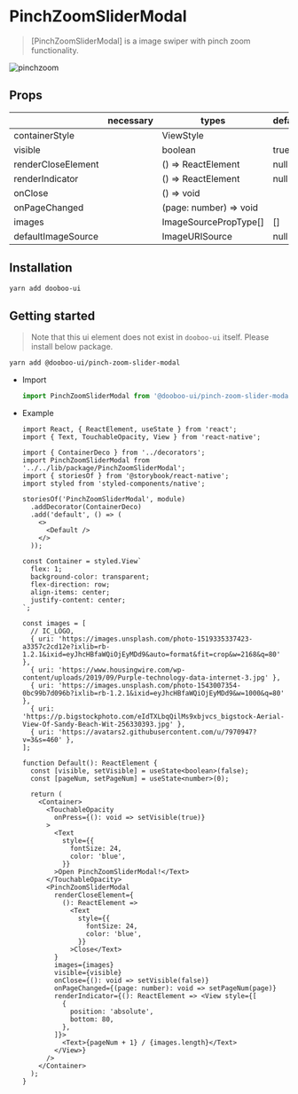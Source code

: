 # PinchZoomSliderModal

> [PinchZoomSliderModal] is a image swiper with pinch zoom functionality.

![pinchzoom](https://user-images.githubusercontent.com/27461460/73713538-22345700-4751-11ea-9a8c-aaca24d0b360.gif)


## Props

|                | necessary | types                | default |
| -------------- | --------- | -------------------- | ------- |
| containerStyle |           | ViewStyle            |         |
| visible        |           | boolean              | true    |
| renderCloseElement      |  | () => ReactElement   | null    |
| renderIndicator|           | () => ReactElement   | null    |
| onClose        |           | () => void           |         |
| onPageChanged  |           | (page: number) => void  |      |
| images         |           | ImageSourcePropType[]| []      |
| defaultImageSource |       | ImageURISource       | null    |

## Installation

```sh
yarn add dooboo-ui
```

## Getting started
> Note that this ui element does not exist in `dooboo-ui` itself. Please install below package.

  ```sh
  yarn add @dooboo-ui/pinch-zoom-slider-modal
  ```

- Import
  ```ts
  import PinchZoomSliderModal from '@dooboo-ui/pinch-zoom-slider-modal';
  ```

- Example

  ```tsx
  import React, { ReactElement, useState } from 'react';
  import { Text, TouchableOpacity, View } from 'react-native';

  import { ContainerDeco } from '../decorators';
  import PinchZoomSliderModal from '../../lib/package/PinchZoomSliderModal';
  import { storiesOf } from '@storybook/react-native';
  import styled from 'styled-components/native';

  storiesOf('PinchZoomSliderModal', module)
    .addDecorator(ContainerDeco)
    .add('default', () => (
      <>
        <Default />
      </>
    ));

  const Container = styled.View`
    flex: 1;
    background-color: transparent;
    flex-direction: row;
    align-items: center;
    justify-content: center;
  `;

  const images = [
    // IC_LOGO,
    { uri: 'https://images.unsplash.com/photo-1519335337423-a3357c2cd12e?ixlib=rb-1.2.1&ixid=eyJhcHBfaWQiOjEyMDd9&auto=format&fit=crop&w=2168&q=80' },
    { uri: 'https://www.housingwire.com/wp-content/uploads/2019/09/Purple-technology-data-internet-3.jpg' },
    { uri: 'https://images.unsplash.com/photo-1543007354-0bc99b7d096b?ixlib=rb-1.2.1&ixid=eyJhcHBfaWQiOjEyMDd9&w=1000&q=80' },
    { uri: 'https://p.bigstockphoto.com/eIdTXLbqQilMs9xbjvcs_bigstock-Aerial-View-Of-Sandy-Beach-Wit-256330393.jpg' },
    { uri: 'https://avatars2.githubusercontent.com/u/7970947?v=3&s=460' },
  ];

  function Default(): ReactElement {
    const [visible, setVisible] = useState<boolean>(false);
    const [pageNum, setPageNum] = useState<number>(0);

    return (
      <Container>
        <TouchableOpacity
          onPress={(): void => setVisible(true)}
        >
          <Text
            style={{
              fontSize: 24,
              color: 'blue',
            }}
          >Open PinchZoomSliderModal!</Text>
        </TouchableOpacity>
        <PinchZoomSliderModal
          renderCloseElement={
            (): ReactElement =>
              <Text
                style={{
                  fontSize: 24,
                  color: 'blue',
                }}
              >Close</Text>
          }
          images={images}
          visible={visible}
          onClose={(): void => setVisible(false)}
          onPageChanged={(page: number): void => setPageNum(page)}
          renderIndicator={(): ReactElement => <View style={[
            {
              position: 'absolute',
              bottom: 80,
            },
          ]}>
            <Text>{pageNum + 1} / {images.length}</Text>
          </View>}
        />
      </Container>
    );
  }
  ```
